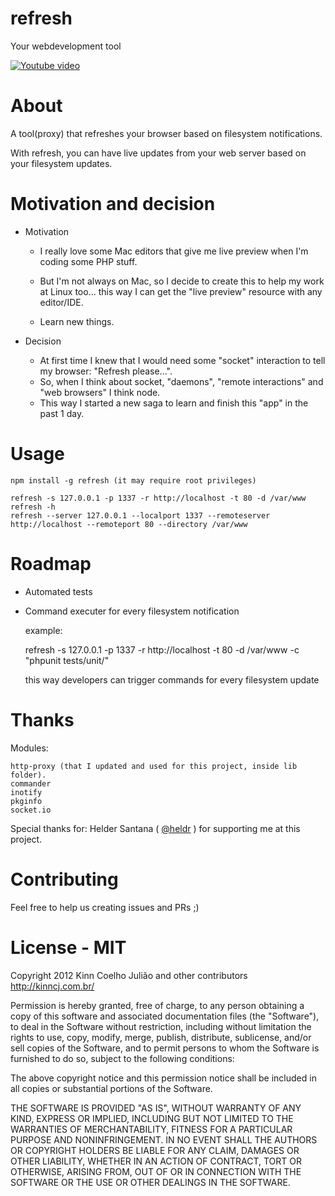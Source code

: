 refresh
=======
Your webdevelopment tool

[![Youtube video](http://img.youtube.com/vi/6A1HdK7iHVM/0.jpg)](http://www.youtube.com/watch?v=6A1HdK7iHVM)

About
======
A tool(proxy) that refreshes your browser based on filesystem notifications.

With refresh, you can have live updates from your web server based on your filesystem updates.

Motivation and decision
======

* Motivation
	* I really love some Mac editors that give me live preview when I'm coding some PHP stuff.

	* But I'm not always on Mac, so I decide to create this to help my work at Linux too... this way I can get the "live preview" resource with any editor/IDE.

	* Learn new things.

* Decision
	* At first time I knew that I would need some "socket" interaction to tell my browser: "Refresh please...".
	* So, when I think about socket, "daemons", "remote interactions" and "web browsers" I think node.
	* This way I started a new saga to learn and finish this "app" in the past 1 day.


Usage
======

	npm install -g refresh (it may require root privileges)

	refresh -s 127.0.0.1 -p 1337 -r http://localhost -t 80 -d /var/www
	refresh -h
	refresh --server 127.0.0.1 --localport 1337 --remoteserver http://localhost --remoteport 80 --directory /var/www

Roadmap
======
- Automated tests

- Command executer for every filesystem notification

	example:

	refresh -s 127.0.0.1 -p 1337 -r http://localhost -t 80 -d /var/www -c "phpunit tests/unit/"

	this way developers can trigger commands for every filesystem update

Thanks
======
Modules:

	http-proxy (that I updated and used for this project, inside lib folder).
	commander
	inotify
	pkginfo
	socket.io

Special thanks for:
	Helder Santana ( [@heldr](http://github.com/heldr) ) for supporting me at this project.


Contributing
======
Feel free to help us creating issues and PRs ;)

License - MIT
======
Copyright 2012 Kinn Coelho Julião and other contributors
http://kinncj.com.br/

Permission is hereby granted, free of charge, to any person obtaining
a copy of this software and associated documentation files (the
"Software"), to deal in the Software without restriction, including
without limitation the rights to use, copy, modify, merge, publish,
distribute, sublicense, and/or sell copies of the Software, and to
permit persons to whom the Software is furnished to do so, subject to
the following conditions:

The above copyright notice and this permission notice shall be
included in all copies or substantial portions of the Software.

THE SOFTWARE IS PROVIDED "AS IS", WITHOUT WARRANTY OF ANY KIND,
EXPRESS OR IMPLIED, INCLUDING BUT NOT LIMITED TO THE WARRANTIES OF
MERCHANTABILITY, FITNESS FOR A PARTICULAR PURPOSE AND
NONINFRINGEMENT. IN NO EVENT SHALL THE AUTHORS OR COPYRIGHT HOLDERS BE
LIABLE FOR ANY CLAIM, DAMAGES OR OTHER LIABILITY, WHETHER IN AN ACTION
OF CONTRACT, TORT OR OTHERWISE, ARISING FROM, OUT OF OR IN CONNECTION
WITH THE SOFTWARE OR THE USE OR OTHER DEALINGS IN THE SOFTWARE.  